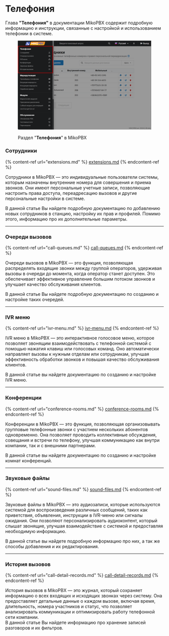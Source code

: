 # Телефония

Глава **"Телефония"** в документации MikoPBX содержит подробную информацию и инструкции, связанные с настройкой и использованием телефонии в системе.

<figure><img src="../../.gitbook/assets/telephonySection.png" alt=""><figcaption><p>Раздел "<strong>Телефония</strong>" в MikoPBX</p></figcaption></figure>

### Сотрудники

{% content-ref url="extensions.md" %}
[extensions.md](extensions.md)
{% endcontent-ref %}

Сотрудники в MikoPBX — это индивидуальные пользователи системы, которым назначены внутренние номера для совершения и приема звонков. Они имеют персональные учетные записи, позволяющие настроить права доступа, переадресацию вызовов и другие персональные настройки в системе.

В данной статье Вы найдете подробную документацию по добавлению новых сотрудников в станцию, настройку их прав и профилей. Помимо этого, информацию про их дополнительные параметры.

***

### Очереди вызовов

{% content-ref url="call-queues.md" %}
[call-queues.md](call-queues.md)
{% endcontent-ref %}

Очереди вызовов в MikoPBX — это функция, позволяющая распределять входящие звонки между группой операторов, удерживая вызовы в очереди до момента, когда оператор станет доступен. Это обеспечивает эффективное управление большим потоком звонков и улучшает качество обслуживания клиентов.

&#x20;В данной статье Вы найдете подробную документацию по созданию и настройке таких очередей.

***

### IVR меню

{% content-ref url="ivr-menu.md" %}
[ivr-menu.md](ivr-menu.md)
{% endcontent-ref %}

IVR меню в MikoPBX — это интерактивное голосовое меню, которое позволяет звонящим взаимодействовать с телефонной системой с помощью нажатия клавиш или голосовых команд. Оно автоматически направляет вызовы к нужным отделам или сотрудникам, улучшая эффективность обработки звонков и повышая качество обслуживания клиентов.&#x20;

В данной статье вы найдете документацию по созданию и настройке IVR меню.

***

### Конференции&#x20;

{% content-ref url="conference-rooms.md" %}
[conference-rooms.md](conference-rooms.md)
{% endcontent-ref %}

Конференции в MikoPBX — это функция, позволяющая организовывать групповые телефонные звонки с участием нескольких абонентов одновременно. Она позволяет проводить коллективные обсуждения, совещания и встречи по телефону, улучшая коммуникацию как внутри компании, так и с внешними партнерами.

В данной статье вы найдете документацию по созданию и настройке комнат конференций.

***

### Звуковые файлы&#x20;

{% content-ref url="sound-files.md" %}
[sound-files.md](sound-files.md)
{% endcontent-ref %}

Звуковые файлы в MikoPBX — это аудиозаписи, которые используются системой для воспроизведения различных сообщений, таких как приветствия, объявления, инструкции в IVR-меню или сигналы ожидания. Они позволяют персонализировать аудиоконтент, который слышат звонящие, улучшая взаимодействие с системой и предоставляя необходимую информацию.

В данной статье вы найдете подробную информацию про них, а так же способы добавления и их редактирования.

***

### История вызовов

{% content-ref url="call-detail-records.md" %}
[call-detail-records.md](call-detail-records.md)
{% endcontent-ref %}

История вызовов в MikoPBX — это журнал, который сохраняет информацию о всех входящих и исходящих звонках через систему. Она предоставляет детальные данные о каждом вызове, включая время, длительность, номера участников и статус, что позволяет анализировать коммуникации и оптимизировать работу телефонной сети компании.\
В данной статье Вы найдете информацию про хранение записей разговоров и их фильтров.
